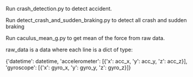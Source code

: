 Run crash_detection.py to detect accident.

Run detect_crash_and_sudden_braking.py to detect all crash and sudden braking

Run caculus_mean_g.py to get mean of the force from raw data.

raw_data is a data where each line is a dict of type: 

{'datetime': datetime, 'accelerometer': [{'x': acc_x, 'y': acc_y,
    'z': acc_z}], 'gyroscope': [{'x': gyro_x, 'y': gyro_y, 'z': gyro_z}]}
